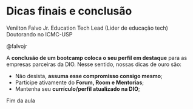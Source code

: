 # Dicas finais e conclusão

Venilton Falvo Jr. Education Tech Lead (Lider de educação tech)  
Doutorando no ICMC-USP  

@falvojr

A **conclusão de um bootcamp coloca o seu perfil em destaque** para as empresas parceiras da DIO. Nesse sentido, nossas dicas de ouro são:  
* Não desista, **assuma esse compromisso consigo mesmo**;  
* Participe ativamente do **Forum, Room e Mentorias**;  
* Mantenha seu **currículo/perfil atualizado na DIO**;

Fim da aula
